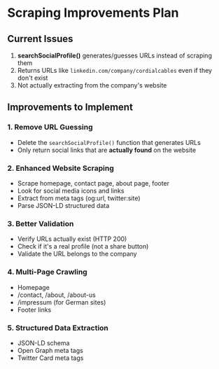 # Scraping Improvements Plan

## Current Issues
1. **searchSocialProfile()** generates/guesses URLs instead of scraping them
2. Returns URLs like `linkedin.com/company/cordialcables` even if they don't exist
3. Not actually extracting from the company's website

## Improvements to Implement

### 1. Remove URL Guessing
- Delete the `searchSocialProfile()` function that generates URLs
- Only return social links that are **actually found** on the website

### 2. Enhanced Website Scraping
- Scrape homepage, contact page, about page, footer
- Look for social media icons and links
- Extract from meta tags (og:url, twitter:site)
- Parse JSON-LD structured data

### 3. Better Validation
- Verify URLs actually exist (HTTP 200)
- Check if it's a real profile (not a share button)
- Validate the URL belongs to the company

### 4. Multi-Page Crawling
- Homepage
- /contact, /about, /about-us
- /impressum (for German sites)
- Footer links

### 5. Structured Data Extraction
- JSON-LD schema
- Open Graph meta tags
- Twitter Card meta tags
